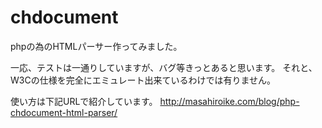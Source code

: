 chdocument
==========

phpの為のHTMLパーサー作ってみました。

一応、テストは一通りしていますが、バグ等きっとあると思います。
それと、W3Cの仕様を完全にエミュレート出来ているわけでは有りません。

使い方は下記URLで紹介しています。
http://masahiroike.com/blog/php-chdocument-html-parser/

